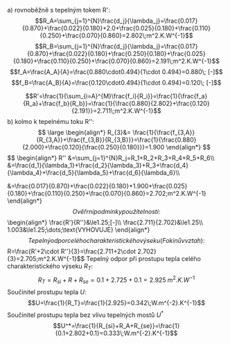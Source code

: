 a) rovnoběžně s tepelným tokem R':
$$R_A=\sum_{j=1}^{N}\frac{d_j}{\lambda_j}=\frac{0.017}{0.870}+\frac{0.022}{0.180}+2.0+\frac{0.025}{0.180}+\frac{0.110}{0.250}+\frac{0.070}{0.860}=2.802\;m^2.K.W^{-1}$$
$$R_B=\sum_{j=1}^{N}\frac{d_j}{\lambda_j}=\frac{0.017}{0.870}+\frac{0.022}{0.180}+\frac{0.250}{0.180}+\frac{0.025}{0.180}+\frac{0.110}{0.250}+\frac{0.070}{0.860}=2.191\;m^2.K.W^{-1}$$
$$f_A=\frac{A_A}{A}=\frac{0.880\cdot0.494}{1\cdot 0.494}=0.880\; [-]$$
$$f_B=\frac{A_B}{A}=\frac{0.120\cdot0.494}{1\cdot 0.494}=0.120\; [-]$$

$$R'=\frac{1}{\sum_{i=A}^{M}\frac{f_i}{R_i}}=\frac{1}{\frac{f_a}{R_a}+\frac{f_b}{R_b}}=\frac{1}{\frac{0.880}{2.802}+\frac{0.120}{2.191}}=2.711\;m^2.K.W^{-1}$$
b) kolmo k tepelnému toku R'':
$$
\large
\begin{align*}
R_{3}&= \frac{1}{\frac{f_{3,A}}{R_{3,A}}+\frac{f_{3,B}}{R_{3,B}}}=\frac{1}{\frac{0.880}{2.000}+\frac{0.120}{\frac{0.250}{0.180}}}=1.900
\end{align*}
$$
$$
\begin{align*}
R'' &=\sum_{j=1}^{N}R_j=R_1+R_2+R_3+R_4+R_5+R_6\\\\
&=\frac{d_1}{\lambda_1}+\frac{d_2}{\lambda_3}+R_3+\frac{d_4}{\lambda_4}+\frac{d_5}{\lambda_5}+\frac{d_6}{\lambda_6}\\\\


&=\frac{0.017}{0.870}+\frac{0.022}{0.180}+1.900+\frac{0.025}{0.180}+\frac{0.110}{0.250}+\frac{0.070}{0.860}=2.702\;m^2.K.W^{-1}
\end{align*}
$$
Ověřrní podmínky použitelnosti:
$$
\begin{align*}
\frac{R'}{R''}&\le1.25\;[-]\\\\
\frac{2.711}{2.702}&\le1.25\\\\
1.003&\le1.25\;\dots\;\text{VYHOVUJE}
\end{align*}
$$
Tepelný odpor celého charakteristického výseku (Fokinův vztah):
$$R=\frac{R'+2\cdot R''}{3}=\frac{2.711+2\cdot 2.702}{3}=2.705\;m^2.K.W^{-1}$$
Tepelný odpor při prostupu tepla celého charakteristického výseku $R_T$:
$$R_T=R_{si}+R+R_{se}=0.1+2.725+0.1=2.925\;m^2.K.W^{-1}$$
Součinitel prostupu tepla $U$:
$$U=\frac{1}{R_T}=\frac{1}{2.925}=0.342\;W.m^{-2}.K^{-1}$$
Součinitel prostupu tepla bez vlivu tepelných mostů $U^*$
$$U^*=\frac{1}{R_{si}+R_A+R_{se}}=\frac{1}{0.1+2.802+0.1}=0.333\;W.m^{-2}.K^{-1}$$
